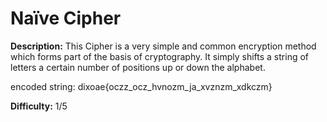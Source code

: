 # Naïve Cipher	

**Description:** This Cipher is a very simple and common encryption method which forms part of the basis of cryptography. It simply shifts a string of letters a certain number of positions up or down the alphabet.

encoded string: dixoae{oczz_ocz_hvnozm_ja_xvznzm_xdkczm}

**Difficulty:**  1/5